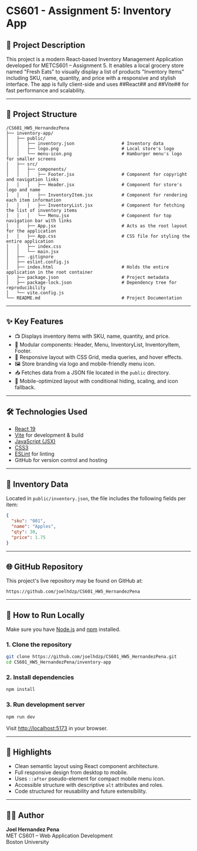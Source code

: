 # CS601 - Assignment 5: Inventory App

## 📄 Project Description
This project is a modern React-based Inventory Management Application developed for METCS601 – Assignment 5. It enables a local grocery store named "Fresh Eats" to visually display a list of products "Inventory Items" including SKU, name, quantity, and price with a responsive and stylish interface. The app is fully client-side and uses ##React## and ##Vite## for fast performance and scalability.

---

## 📁 Project Structure

```
/CS601_HW5_HernandezPena
├── inventory-app/
│   ├── public/
│   │   ├── inventory.json                  # Inventory data
│   │   ├── logo.png                        # Local store's logo
│   │   └── menu-icon.png                   # Hamburger menu's logo for smaller screens
│   ├── src/
│   │   ├── components/
│   │   │   ├── Footer.jsx                  # Component for copyright and navigation links
│   │   │   ├── Header.jsx                  # Component for store's logo and name
│   │   │   ├── InventoryItem.jsx           # Component for rendering each item information
│   │   │   ├── InventoryList.jsx           # Component for fetching the list of inventory items
│   │   │   └── Menu.jsx                    # Component for top navigation bar with links
│   │   ├── App.jsx                         # Acts as the root layout for the application
│   │   ├── App.css                         # CSS file for styling the entire application
│   │   ├── index.css
│   │   └── main.jsx
│   ├── .gitignore
│   ├── eslint.config.js
│   ├── index.html                          # Holds the entire application in the root container
│   ├── package.json                        # Project metadata
│   ├── package-lock.json                   # Dependency tree for reproducibility
│   └── vite.config.js
└── README.md                               # Project Documentation
```

---

## ✨ Key Features

- 📺 Displays inventory items with SKU, name, quantity, and price.
- 🧩 Modular components: Header, Menu, InventoryList, InventoryItem, Footer.
- 🎨 Responsive layout with CSS Grid, media queries, and hover effects.
- 🖼️ Store branding via logo and mobile-friendly menu icon.
- 📥 Fetches data from a JSON file located in the `public` directory.
- 📱 Mobile-optimized layout with conditional hiding, scaling, and icon fallback.

---

## 🛠️ Technologies Used

- [React 19](https://react.dev/)
- [Vite](https://vitejs.dev/) for development & build
- [JavaScript (JSX)](https://reactjs.org/docs/introducing-jsx.html)
- [CSS3](https://developer.mozilla.org/en-US/docs/Web/CSS)
- [ESLint](https://eslint.org/) for linting
- GitHub for version control and hosting

---

## 💾 Inventory Data

Located in `public/inventory.json`, the file includes the following fields per item:

```json
{
  "sku": "001",
  "name": "Apples",
  "qty": 30,
  "price": 1.75
}
```

---

## 🌐 GitHub Repository
This project's live repository may be found on GitHub at:
   ```
   https://github.com/joelhdzp/CS601_HW5_HernandezPena
   ```

---

## 🚀 How to Run Locally

Make sure you have [Node.js](https://nodejs.org/) and [npm](https://www.npmjs.com/) installed.

### 1. Clone the repository

```bash
git clone https://github.com/joelhdzp/CS601_HW5_HernandezPena.git
cd CS601_HW5_HernandezPena/inventory-app
```

### 2. Install dependencies

```bash
npm install
```

### 3. Run development server

```bash
npm run dev
```

Visit [http://localhost:5173](http://localhost:5173) in your browser.

---

## 🌟 Highlights

- Clean semantic layout using React component architecture.
- Full responsive design from desktop to mobile.
- Uses `::after` pseudo-element for compact mobile menu icon.
- Accessible structure with descriptive `alt` attributes and roles.
- Code structured for reusability and future extensibility.

---

## 👨‍💻 Author
**Joel Hernandez Pena**  
MET CS601 – Web Application Development  
Boston University
